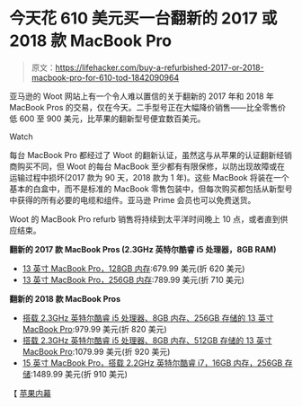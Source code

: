 # 今天花 610 美元买一台翻新的 2017 或 2018 款 MacBook Pro

> 原文：<https://lifehacker.com/buy-a-refurbished-2017-or-2018-macbook-pro-for-610-tod-1842090964>

亚马逊的 Woot 网站上有一个令人难以置信的关于翻新的 2017 年和 2018 年 MacBook Pros 的交易，仅在今天。二手型号正在大幅降价销售——比全零售价低 600 至 900 美元，比苹果的翻新型号便宜数百美元。

Watch

每台 MacBook Pro 都经过了 Woot 的翻新认证，虽然这与从苹果的认证翻新经销商购买不同，但 Woot 的每台 MacBook 至少都有有限保修，以防出现故障或在运输过程中损坏(2017 款为 90 天，2018 款为 1 年)。这些 MacBook 将装在一个基本的白盒中，而不是标准的 MacBook 零售包装中，但每次购买都包括从新型号中获得的所有必要的电缆和组件。亚马逊 Prime 会员也可以免费送货。

Woot 的 MacBook Pro refurb 销售将持续到太平洋时间晚上 10 点，或者直到供应结束。

**翻新的 2017 款 MacBook Pros (2.3GHz 英特尔酷睿 i5 处理器，8GB RAM)**

*   [13 英寸 MacBook Pro，128GB 内存](https://www.woot.com/offers/apple-13-intel-i5-macbook-pro-2017z-2045):679.99 美元(折 620 美元)
*   [13 英寸 MacBook Pro，256GB 内存](https://www.woot.com/offers/apple-13-intel-i5-macbook-pro-2017z-2045):789.99 美元(折 710 美元)

**翻新的 2018 款 MacBook Pros**

*   [搭载 2.3GHz 英特尔酷睿 i5 处理器、8GB 内存、256GB 存储的 13 英寸 MacBook Pro](https://www.woot.com/offers/apple-13-intel-i5-macbook-pro-2018z-2051):979.99 美元(折 820 美元)
*   [搭载 2.3GHz 英特尔酷睿 i5 处理器、8GB 内存、512GB 存储的 13 英寸 MacBook Pro](https://www.woot.com/offers/apple-13-intel-i5-macbook-pro-2018z-2051):1079.99 美元(折 920 美元)
*   [15 英寸 MacBook Pro，搭载 2.2GHz 英特尔酷睿 i7，16GB 内存，256GB 存储](https://www.woot.com/offers/apple-15-intel-core-i7-macbook-pro-2018z-2047):1489.99 美元(折 910 美元)

【 [苹果内幕](https://appleinsider.com/articles/20/03/04/amazon-owned-woot-slashes-apple-macbook-pros-to-679-up-to-920-off-today-only)